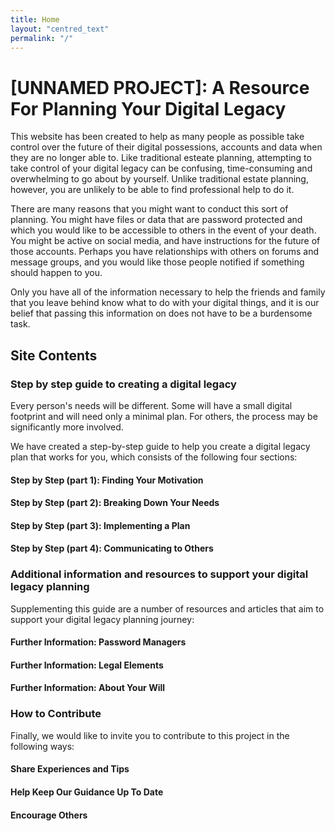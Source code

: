 ```yaml
---
title: Home
layout: "centred_text"
permalink: "/"
---
```


# [UNNAMED PROJECT]: A Resource For Planning Your Digital Legacy

This website has been created to help as many people as possible take control over the future of their digital possessions, accounts and data when they are no longer able to. Like traditional esteate planning, attempting to take control of your digital legacy can be confusing, time-consuming and overwhelming to go about by yourself. Unlike traditional estate planning, however, you are unlikely to be able to find professional help to do it.

There are many reasons that you might want to conduct this sort of planning. You might have files or data that are password protected and which you would like to be accessible to others in the event of your death. You might be active on social media, and have instructions for the future of those accounts. Perhaps you have relationships with others on forums and message groups, and you would like those people notified if something should happen to you. 

Only you have all of the information necessary to help the friends and family that you leave behind know what to do with your digital things, and it is our belief that passing this information on does not have to be a burdensome task. 

## Site Contents

### Step by step guide to creating a digital legacy

Every person's needs will be different. Some will have a small digital footprint and will need only a minimal plan. For others, the process may be significantly more involved.

We have created a step-by-step guide to help you create a digital legacy plan that works for you, which consists of the following four sections:

#### Step by Step (part 1): Finding Your Motivation

#### Step by Step (part 2): Breaking Down Your Needs

#### Step by Step (part 3): Implementing a Plan

#### Step by Step (part 4): Communicating to Others

### Additional information and resources to support your digital legacy planning

Supplementing this guide are a number of resources and articles that aim to support your digital legacy planning journey:

#### Further Information: Password Managers

#### Further Information: Legal Elements

#### Further Information: About Your Will

### How to Contribute

Finally, we would like to invite you to contribute to this project in the following ways:

#### Share Experiences and Tips

#### Help Keep Our Guidance Up To Date

#### Encourage Others


